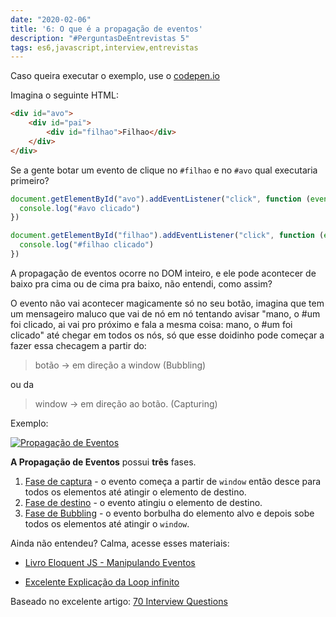 ```yaml
---
date: "2020-02-06"
title: '6: O que é a propagação de eventos'
description: "#PerguntasDeEntrevistas 5"
tags: es6,javascript,interview,entrevistas
---
```


Caso queira executar o exemplo, use o [codepen.io](http://codepen.io)

Imagina o seguinte HTML:

```html
<div id="avo">
    <div id="pai">
        <div id="filhao">Filhao</div>
    </div>
</div>
```

Se a gente botar um evento de clique no `#filhao` e no `#avo` qual executaria primeiro?

```js
document.getElementById("avo").addEventListener("click", function (event) {
  console.log("#avo clicado")
})

document.getElementById("filhao").addEventListener("click", function (event) {
  console.log("#filhao clicado")
})

```

A propagação de eventos ocorre no DOM inteiro, e ele pode acontecer de baixo pra cima ou de cima pra baixo, não entendi, como assim?

O evento não vai acontecer magicamente só no seu botão, imagina que tem um mensageiro maluco que vai de nó em nó tentando avisar "mano, o #um foi clicado, ai vai pro próximo e fala a mesma coisa: mano, o #um foi clicado" até chegar em todos os nós, só que esse doidinho pode começar a fazer essa checagem a partir do:

> botão -> em direção a window (Bubbling)

ou da

> window -> em direção ao botão. (Capturing)

Exemplo:

[![Propagação de Eventos](https://res.cloudinary.com/practicaldev/image/fetch/s--Azk8KRbD--/c_limit%2Cf_auto%2Cfl_progressive%2Cq_auto%2Cw_880/https://thepracticaldev.s3.amazonaws.com/i/hjayqa99iejfhbsujlqd.png)](https://res.cloudinary.com/practicaldev/image/fetch/s--Azk8KRbD--/c_limit%2Cf_auto%2Cfl_progressive%2Cq_auto%2Cw_880/https://thepracticaldev.s3.amazonaws.com/i/hjayqa99iejfhbsujlqd.png)

**A Propagação de Eventos** possui **três** fases.

1.  [Fase de captura](#8-whats-event-capturing) - o evento começa a partir de `window` então desce para todos os elementos até atingir o elemento de destino.
2.  [Fase de destino](#12-what-is-eventtarget-) - o evento atingiu o elemento de destino.
3.  [Fase de Bubbling](#7-whats-event-bubbling) - o evento borbulha do elemento alvo e depois sobe todos os elementos até atingir o `window`.


Ainda não entendeu? Calma, acesse esses materiais:

- [Livro Eloquent JS - Manipulando Eventos](https://github.com/braziljs/eloquente-javascript/blob/master/chapters/14-manipulando-eventos.md)

- [Excelente Explicação da Loop infinito](http://loopinfinito.com.br/2013/05/14/entendendo-captura-e-propagacao-de-eventos/)


Baseado no excelente artigo: [70 Interview Questions](https://dev.to/macmacky/70-javascript-interview-questions-5gfi#14-whats-the-difference-between-and-)